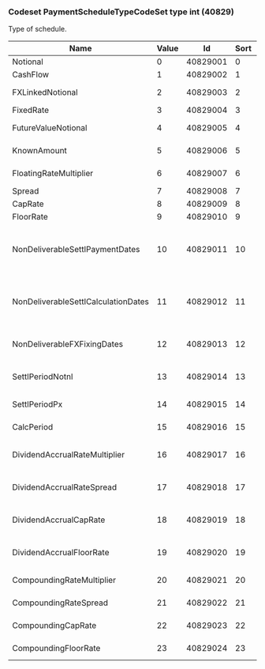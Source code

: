 ### Codeset PaymentScheduleTypeCodeSet type int (40829)

Type of schedule.

| Name                                | Value | Id       | Sort | Synopsis                                     |
|-------------------------------------|-------|----------|------|----------------------------------------------|
| Notional                            | 0     | 40829001 | 0    | Notional                                     |
| CashFlow                            | 1     | 40829002 | 1    | Cash flow                                    |
| FXLinkedNotional                    | 2     | 40829003 | 2    | FX linked notional                           |
| FixedRate                           | 3     | 40829004 | 3    | Fixed rate                                   |
| FutureValueNotional                 | 4     | 40829005 | 4    | Future value notional                        |
| KnownAmount                         | 5     | 40829006 | 5    | Known amount                                 |
| FloatingRateMultiplier              | 6     | 40829007 | 6    | Floating rate multiplier                     |
| Spread                              | 7     | 40829008 | 7    | Spread                                       |
| CapRate                             | 8     | 40829009 | 8    | Cap rate                                     |
| FloorRate                           | 9     | 40829010 | 9    | Floor rate                                   |
| NonDeliverableSettlPaymentDates     | 10    | 40829011 | 10   | Non-deliverable settlement payment dates     |
| NonDeliverableSettlCalculationDates | 11    | 40829012 | 11   | Non-deliverable settlement calculation dates |
| NonDeliverableFXFixingDates         | 12    | 40829013 | 12   | Non-deliverable fixing dates.                |
| SettlPeriodNotnl                    | 13    | 40829014 | 13   | Settlement period notional                   |
| SettlPeriodPx                       | 14    | 40829015 | 14   | Settlement period price                      |
| CalcPeriod                          | 15    | 40829016 | 15   | Calculation period                           |
| DividendAccrualRateMultiplier       | 16    | 40829017 | 16   | Dividend accrual rate multiplier             |
| DividendAccrualRateSpread           | 17    | 40829018 | 17   | Dividend accrual rate spread                 |
| DividendAccrualCapRate              | 18    | 40829019 | 18   | Dividend accrual cap rate                    |
| DividendAccrualFloorRate            | 19    | 40829020 | 19   | Dividend accrual floor rate                  |
| CompoundingRateMultiplier           | 20    | 40829021 | 20   | Compounding rate multiplier                  |
| CompoundingRateSpread               | 21    | 40829022 | 21   | Compounding rate spread                      |
| CompoundingCapRate                  | 22    | 40829023 | 22   | Compounding cap rate                         |
| CompoundingFloorRate                | 23    | 40829024 | 23   | Compounding floor rate                       |

